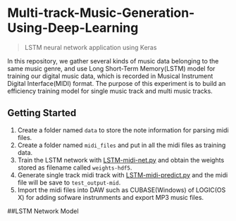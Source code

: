 # Multi-track-Music-Generation-Using-Deep-Learning
> LSTM neural network application using Keras

In this repository, we gather several kinds of music data belonging to the same music genre, and use Long Short-Term Memory(LSTM) model for training our digital music data, which is recorded in Musical Instrument Digital Interface(MIDI) format. The purpose of this experiment is to build an efficiency training model for single music track and multi music tracks.

## Getting Started

1. Create a folder named `data` to store the note information for parsing midi files.
2. Create a folder named `midi_files` and put in all the midi files as training data.
3. Train the LSTM network with [LSTM-midi-net.py](#) and obtain the weights stored as filename called `weights-hdf5`.
4. Generate single track midi track with [LSTM-midi-predict.py](#) and the midi file will be save to `test_output-mid`.
5. Import the midi files into DAW such as CUBASE(Windows) of LOGIC(OS X) for adding sofware instrunments and export MP3 music files.

##LSTM Network Model
